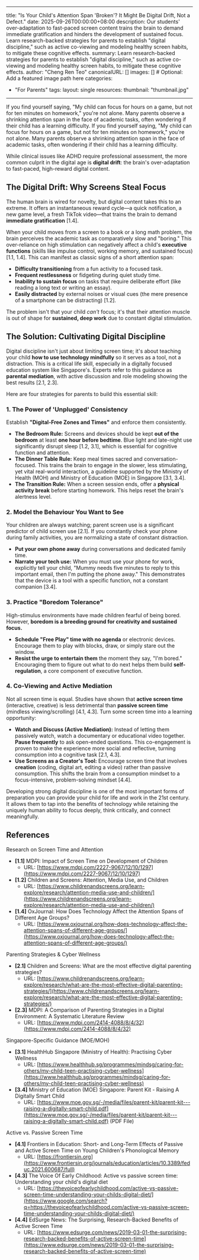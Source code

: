 
---
title: "Is Your Child's Attention Span 'Broken'? It Might Be Digital Drift, Not a Defect."
date: 2025-09-26T00:00:00+08:00
description: Our students' over-adaptation to fast-paced screen content trains the brain to demand immediate gratification and hinders the development of sustained focus. Learn research-backed strategies for parents to establish "digital discipline," such as active co-viewing and modeling healthy screen habits, to mitigate these cognitive effects.
summary: Learn research-backed strategies for parents to establish "digital discipline," such as active co-viewing and modeling healthy screen habits, to mitigate these cognitive effects.
author: "Cheng Ren Teo"
canonicalURL: []
images: [] # Optional: Add a featured image path here
categories:
  - "For Parents"
tags:
layout: single
resources:
thumbnail: "thumbnail.jpg"
---

If you find yourself saying, "My child can focus for hours on a game, but not for ten minutes on homework," you're not alone. Many parents observe a shrinking attention span in the face of academic tasks, often wondering if their child has a learning difficulty.
If you find yourself saying, "My child can focus for hours on a game, but not for ten minutes on homework," you're not alone. Many parents observe a shrinking attention span in the face of academic tasks, often wondering if their child has a learning difficulty.

While clinical issues like ADHD require professional assessment, the more common culprit in the digital age is **digital drift**: the brain's over-adaptation to fast-paced, high-reward digital content.


## The Digital Drift: Why Screens Steal Focus

The human brain is wired for novelty, but digital content takes this to an extreme. It offers an instantaneous reward cycle—a quick notification, a new game level, a fresh TikTok video—that trains the brain to demand **immediate gratification** [1.4].

When your child moves from a screen to a book or a long math problem, the brain perceives the academic task as comparatively slow and "boring." This over-reliance on high stimulation can negatively affect a child's **executive functions** (skills like impulse control, working memory, and sustained focus) [1.1, 1.4]. This can manifest as classic signs of a short attention span:

  * **Difficulty transitioning** from a fun activity to a focused task.
  * **Frequent restlessness** or fidgeting during quiet study time.
  * **Inability to sustain focus** on tasks that require deliberate effort (like reading a long text or writing an essay).
  * **Easily distracted** by external noises or visual cues (the mere presence of a smartphone can be distracting) [1.2].

The problem isn't that your child *can't* focus; it's that their attention muscle is out of shape for **sustained, deep work** due to constant digital stimulation.


## The Solution: Cultivating Digital Discipline

Digital discipline isn't just about limiting screen time; it's about teaching your child **how to use technology mindfully** so it serves as a tool, not a distraction. This is a critical life skill, especially in a digitally focused education system like Singapore's. Experts refer to this guidance as **parental mediation**, with active discussion and role modeling showing the best results [2.1, 2.3].

Here are four strategies for parents to build this essential skill:

### 1\. The Power of 'Unplugged' Consistency

Establish **"Digital-Free Zones and Times"** and enforce them consistently.

  * **The Bedroom Rule:** Screens and devices should be kept **out of the bedroom** at least **one hour before bedtime**. Blue light and late-night use significantly disrupt sleep [1.2, 3.1], which is essential for cognitive function and attention.
  * **The Dinner Table Rule:** Keep meal times sacred and conversation-focused. This trains the brain to engage in the slower, less stimulating, yet vital real-world interaction, a guideline supported by the Ministry of Health (MOH) and Ministry of Education (MOE) in Singapore [3.1, 3.4].
  * **The Transition Rule:** When a screen session ends, offer a **physical activity break** before starting homework. This helps reset the brain's alertness level.

### 2\. Model the Behaviour You Want to See

Your children are always watching; parent screen use is a significant predictor of child screen use [2.1]. If you constantly check your phone during family activities, you are normalizing a state of constant distraction.

  * **Put your own phone away** during conversations and dedicated family time.
  * **Narrate your tech use:** When you must use your phone for work, explicitly tell your child, "Mummy needs five minutes to reply to this important email, then I'm putting the phone away." This demonstrates that the device is a tool with a specific function, not a constant companion [3.4].

### 3\. Practice "Boredom Tolerance"

High-stimulus environments have made children fearful of being bored. However, **boredom is a breeding ground for creativity and sustained focus.**

  * **Schedule "Free Play" time with no agenda** or electronic devices. Encourage them to play with blocks, draw, or simply stare out the window.
  * **Resist the urge to entertain them** the moment they say, "I'm bored." Encouraging them to figure out what to do next helps them build **self-regulation**, a core component of executive function.

### 4\. Co-Viewing and Active Mediation

Not all screen time is equal. Studies have shown that **active screen time** (interactive, creative) is less detrimental than **passive screen time** (mindless viewing/scrolling) [4.1, 4.3]. Turn some screen time into a learning opportunity:

  * **Watch and Discuss (Active Mediation):** Instead of letting them passively watch, watch a documentary or educational video together. **Pause frequently** to ask open-ended questions. This co-engagement is proven to make the experience more social and reflective, turning consumption into a cognitive task [2.1, 4.3].
  * **Use Screens as a Creator's Tool:** Encourage screen time that involves **creation** (coding, digital art, editing a video) rather than passive consumption. This shifts the brain from a consumption mindset to a focus-intensive, problem-solving mindset [4.4].

Developing strong digital discipline is one of the most important forms of preparation you can provide your child for life and work in the 21st century. It allows them to tap into the benefits of technology while retaining the uniquely human ability to focus deeply, think critically, and connect meaningfully.


## References

 Research on Screen Time and Attention

  * **[1.1]** MDPI: Impact of Screen Time on Development of Children
      * URL: [https://www.mdpi.com/2227-9067/12/10/1297](https://www.mdpi.com/2227-9067/12/10/1297)
  * **[1.2]** Children and Screens: Attention, Media Use, and Children
      * URL: [https://www.childrenandscreens.org/learn-explore/research/attention-media-use-and-children/](https://www.childrenandscreens.org/learn-explore/research/attention-media-use-and-children/)
  * **[1.4]** OxJournal: How Does Technology Affect the Attention Spans of Different Age Groups?
      * URL: [https://www.oxjournal.org/how-does-technology-affect-the-attention-spans-of-different-age-groups/](https://www.oxjournal.org/how-does-technology-affect-the-attention-spans-of-different-age-groups/)

 Parenting Strategies & Cyber Wellness

  * **[2.1]** Children and Screens: What are the most effective digital parenting strategies?
      * URL: [https://www.childrenandscreens.org/learn-explore/research/what-are-the-most-effective-digital-parenting-strategies/](https://www.childrenandscreens.org/learn-explore/research/what-are-the-most-effective-digital-parenting-strategies/)
  * **[2.3]** MDPI: A Comparison of Parenting Strategies in a Digital Environment: A Systematic Literature Review
      * URL: [https://www.mdpi.com/2414-4088/8/4/32](https://www.mdpi.com/2414-4088/8/4/32)

 Singapore-Specific Guidance (MOE/MOH)

  * **[3.1]** HealthHub Singapore (Ministry of Health): Practising Cyber Wellness
      * URL: [https://www.healthhub.sg/programmes/mindsg/caring-for-others/my-child-teen-practising-cyber-wellness](https://www.healthhub.sg/programmes/mindsg/caring-for-others/my-child-teen-practising-cyber-wellness)
  * **[3.4]** Ministry of Education (MOE) Singapore: Parent Kit - Raising A Digitally Smart Child
      * URL: [https://www.moe.gov.sg/-/media/files/parent-kit/parent-kit---raising-a-digitally-smart-child.pdf](https://www.moe.gov.sg/-/media/files/parent-kit/parent-kit---raising-a-digitally-smart-child.pdf) (PDF File)

 Active vs. Passive Screen Time

  * **[4.1]** Frontiers in Education: Short- and Long-Term Effects of Passive and Active Screen Time on Young Children's Phonological Memory
      * URL: [https://frontiersin.org](https://www.frontiersin.org/journals/education/articles/10.3389/feduc.2021.600687/full)
  * **[4.3]** The Voice Of Early Childhood: Active vs passive screen time: Understanding your child's digital diet
      * URL: [https://thevoiceofearlychildhood.com/active-vs-passive-screen-time-understanding-your-childs-digital-diet/](https://www.google.com/search?q=https://thevoiceofearlychildhood.com/active-vs-passive-screen-time-understanding-your-childs-digital-diet/)
  * **[4.4]** EdSurge News: The Surprising, Research-Backed Benefits of Active Screen Time
      * URL: [https://www.edsurge.com/news/2019-03-01-the-surprising-research-backed-benefits-of-active-screen-time](https://www.edsurge.com/news/2019-03-01-the-surprising-research-backed-benefits-of-active-screen-time)
